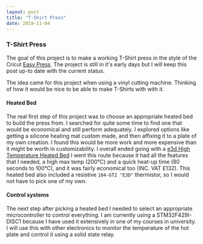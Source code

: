 ```yaml
---
layout: post
title: "T-Shirt Press"
date: 2019-11-04
---
```

### T-Shirt Press
The goal of this project is to make a working T-Shirt press in the style of the Cricut [Easy Press](https://cricut.com/en_us/cricut-easypress).
The project is still in it's early days but I will keep this post up-to date with the current status.

The idea came for this project when using a vinyl cutting machine. Thinking of how it would be nice to be able to
make T-Shirts with with it.
<!--more-->
#### Heated Bed
The real first step of this project was to choose an appropriate heated bed to build the press from. I searched for quite some time to find one that would be economical and still perform adequately. I explored options like getting a silicone heating mat custom made, and then affixing it to a plate of my own creation. I found this would be more work and more expensive than it might be worth in customizability. I overall ended going with a [e3d High Temperature Heated Bed](https://e3d-online.com/high-temperature-heated-beds) I went this route because it had all the features that I needed, a high max temp (200&deg;C) and a quick heat-up time (80 seconds to 100&deg;C), and it was fairly economical too (INC. VAT &pound;132). This heated bed also included a resistive `104-GT2 "E3D"` thermistor, so I would not have to pick one of my own.

#### Control systems
The next step after picking a heated bed I needed to select an appropriate microcontroller to control everything. I am currently using a STM32F429I-DISC1 because I have used it extensively in one of my courses in university. I will use this with other electronics to monitor the temperature of the hot plate and control it using a solid state relay.

